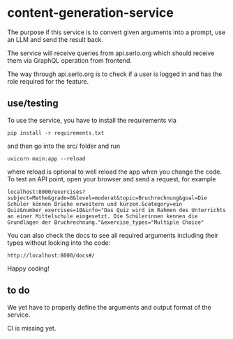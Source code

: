 # content-generation-service

The purpose if this service is to convert given arguments into a prompt, use an LLM and send the result back.

The service will receive queries from api.serlo.org which should receive them via GraphQL operation from frontend. 

The way through api.serlo.org is to check if a user is logged in and has the role required for the feature.

## use/testing

To use the service, you have to install the requirements via
```
pip install -r requirements.txt
```
and then go into the src/ folder and run
```
uvicorn main:app --reload
```
where reload is optional to well reload the app when you change the code.
To test an API point, open your browser and send a request, for example
```
localhost:8000/exercises?subject=Mathe&grade=8&level=moderat&topic=Bruchrechnung&goal=Die Schüler können Brüche erweitern und kürzen.&category=ein Quiz&number_exercises=10&info="Das Quiz wird im Rahmen des Unterrichts an einer Mittelschule eingesetzt. Die Schülerinnen kennen die Grundlagen der Bruchrechnung."&exercise_types="Multiple Choice"
```
You can also check the docs to see all required arguments including their types without looking into the code:
```
http://localhost:8000/docs#/
```
Happy coding!

## to do

We yet have to properly define the arguments and output format of the service.

CI is missing yet.
